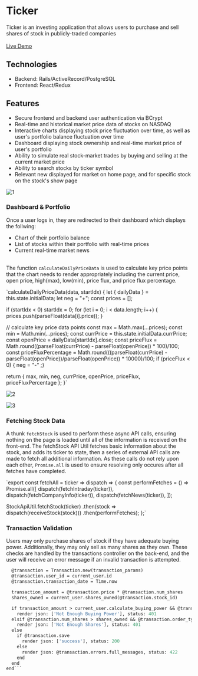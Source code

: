 # Ticker

Ticker is an investing application that allows users to purchase and sell shares of stock in publicly-traded companies<br /><br />
[Live Demo](http://tickerr.herokuapp.com/#/)<br />

## Technologies<br />
* Backend: Rails/ActiveRecord/PostgreSQL<br />
* Frontend: React/Redux<br />

## Features<br />
* Secure frontend and backend user authentication via BCrypt<br />
* Real-time and historical market price data of stocks on NASDAQ<br />
* Interactive charts displaying stock price fluctuation over time, as well as user's portfolio balance fluctuation over time<br />
* Dashboard displaying stock ownership and real-time market price of user's portfolio<br />
* Ability to simulate real stock-market trades by buying and selling at the current market price<br />
* Ability to search stocks by ticker symbol<br />
* Relevant new displayed for market on home page, and for specific stock on the stock's show page<br />

![1](https://user-images.githubusercontent.com/56454897/82098147-36c1ad00-96b9-11ea-8c71-6f07c343c5a1.gif)<br />

### Dashboard & Portfolio<br />
Once a user logs in, they are redirected to their dashboard which displays the follwing:<br />
* Chart of their portfolio balance<br />
* List of stocks within their portfolio with real-time prices<br />
* Current real-time market news<br /><br />



The function `calculateDailyPriceData` is used to calculate key price points that the chart needs to render appropriately including the current price, open price, high(max), low(min), price flux, and price flux percentage.<br />

`calculateDailyPriceData(data, startIdx) {
  let { dailyData } = this.state.initialData;
  let neg = "+";
  const prices = [];

  if (startIdx < 0) startIdx = 0;
  for (let i = 0; i < data.length; i++) {
    prices.push(parseFloat(data[i].price));
  }

  // calculate key price data points
  const max = Math.max(...prices);
  const min = Math.min(...prices);
  const currPrice = this.state.initialData.currPrice;
  const openPrice = dailyData[startIdx].close;
  const priceFlux = Math.round((parseFloat(currPrice) - parseFloat(openPrice)) * 100)/100;
  const priceFluxPercentage = Math.round(((parseFloat(currPrice) - parseFloat(openPrice))/parseFloat(openPrice)) * 10000)/100;
  if (priceFlux < 0) { neg = "-" ;}

  return {
    max,
    min,
    neg,
    currPrice,
    openPrice,
    priceFlux,
    priceFluxPercentage
  };
}`

![2](https://user-images.githubusercontent.com/56454897/78633620-ea33b800-7856-11ea-9fc9-161cae0796c5.gif)<br />

![3](https://user-images.githubusercontent.com/56454897/78633639-f455b680-7856-11ea-8c4e-38fc93fe13e6.gif)<br />

### Fetching Stock Data<br />
A thunk `fetchStock` is used to perform these async API calls, ensuring nothing on the page is loaded until all of the information is received on the front-end. The fetchStock API Util fetches basic information about the stock, and adds its ticker to state, then a series of external API calls are made to fetch all additional information. As these calls do not rely upon each other, `Promise.all` is used to ensure resolving only occures after all fetches have completed.<br />

`export const fetchAll = ticker => dispatch => {
  const performFetches = () => Promise.all([
    dispatch(fetchIntraday(ticker)),
    dispatch(fetchCompanyInfo(ticker)),
    dispatch(fetchNews(ticker)),
  ]);
  
  StockApiUtil.fetchStock(ticker)
    .then(stock => dispatch(receiveStock(stock)))
    .then(performFetches);
};`<br />

### Transaction Validation<br />
Users may only purchase shares of stock if they have adequate buying power. Additionally, they may only sell as many shares as they own. These checks are handled by the transactions controller on the back-end, and the user will receive an error message if an invalid transaction is attempted.<br />

```def create
  @transaction = Transaction.new(transaction_params)
  @transaction.user_id = current_user.id
  @transaction.transaction_date = Time.now

  transaction_amount = @transaction.price * @transaction.num_shares
  shares_owned = current_user.shares_owned(@transaction.stock_id)

  if transaction_amount > current_user.calculate_buying_power && @transaction.order_type == 'buy'
    render json: ['Not Enough Buying Power'], status: 401
  elsif @transaction.num_shares > shares_owned && @transaction.order_type == 'sell'
    render json: ['Not Enough Shares'], status: 401
  else
    if @transaction.save
      render json: ['success'], status: 200
    else
      render json: @transaction.errors.full_messages, status: 422
    end
  end
end```
